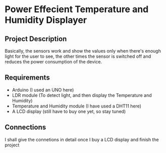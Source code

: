 # Power Effecient Temperature and Humidity Displayer
## Project Description
Basically, the sensors work and show the values only when there's enough light for the user to see, the other times the sensor is switched off and reduces the power consumption of the device.
## Requirements
* Arduino (I used an UNO here)
* LDR module (To detect light, and then display the Temperature and Humidity)
* Temperature and Humidity module (I have used a DHT11 here)
* A LCD display (still have to buy one yet, so stay tuned)

## Connections
I shall give the connetions in detail once I buy a LCD display and finish the project
